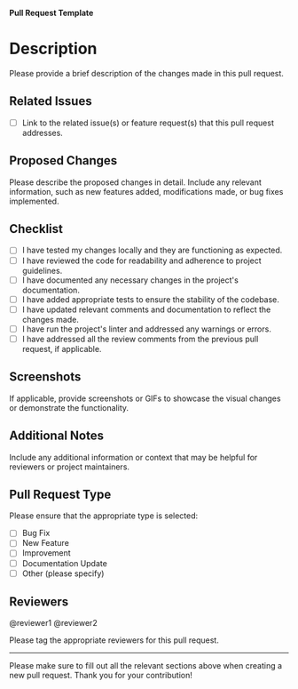 **Pull Request Template**

# Description

Please provide a brief description of the changes made in this pull request.

## Related Issues

- [ ] Link to the related issue(s) or feature request(s) that this pull request addresses.

## Proposed Changes

Please describe the proposed changes in detail. Include any relevant information, such as new features added, modifications made, or bug fixes implemented.

## Checklist

- [ ] I have tested my changes locally and they are functioning as expected.
- [ ] I have reviewed the code for readability and adherence to project guidelines.
- [ ] I have documented any necessary changes in the project's documentation.
- [ ] I have added appropriate tests to ensure the stability of the codebase.
- [ ] I have updated relevant comments and documentation to reflect the changes made.
- [ ] I have run the project's linter and addressed any warnings or errors.
- [ ] I have addressed all the review comments from the previous pull request, if applicable.

## Screenshots

If applicable, provide screenshots or GIFs to showcase the visual changes or demonstrate the functionality.

## Additional Notes

Include any additional information or context that may be helpful for reviewers or project maintainers.

## Pull Request Type

Please ensure that the appropriate type is selected:

- [ ] Bug Fix
- [ ] New Feature
- [ ] Improvement
- [ ] Documentation Update
- [ ] Other (please specify)

## Reviewers

@reviewer1 @reviewer2

Please tag the appropriate reviewers for this pull request.

---

Please make sure to fill out all the relevant sections above when creating a new pull request. Thank you for your contribution!
